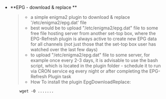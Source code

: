 + **EPG - download & replace **
   > - a simple enigma2 plugin to download & replace '/etc/enigma2/epg.dat' file
   > - best would be to upload "/etc/enigma2/epg.dat" file to some free file hosting server from another set-top box, where the EPG-Refresh plugin is always active to create new EPG data for all channels (not just those that the set-top box user has watched over the last few days)
   > - to upload "/etc/enigma2/epg.dat" file to some server, for example once every 2-3 days, it is advisable to use the bash script, which is located in the plugin folder - schedule it to run via CRON service eg every night or after completing the EPG-Refresh Plugin task
   > - How To install the plugin EpgDownloadReplace:
   ``` 
       wget -O .......
   ```
